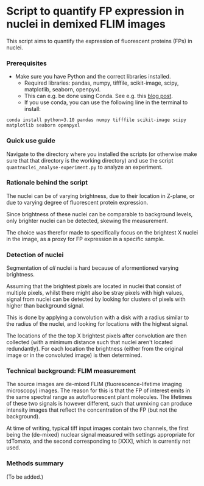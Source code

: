

# Script to quantify FP expression in nuclei in demixed FLIM images

This script aims to quantify the expression of fluorescent proteins (FPs) in nuclei.

### Prerequisites

- Make sure you have Python and the correct libraries installed. 
    - Required libraries: pandas, numpy, tifffile, scikit-image, scipy, matplotlib, seaborn, openpyxl.
    - This can e.g. be done using Conda. See e.g. this [blog post](https://www.biodsc.nl/posts/installing_conda_python.html).
    - If you use conda, you can use the following line in the terminal to install: 
```
conda install python=3.10 pandas numpy tifffile scikit-image scipy matplotlib seaborn openpyxl
```

### Quick use guide

Navigate to the directory where you installed the scripts (or otherwise make sure that that directory is the working directory) and 
use the script `quantnuclei_analyse-experiment.py` to analyze an experiment.

### Rationale behind the script

The nuclei can be of varying brightness, due to their location in Z-plane,
or due to varying degree of fluorescent protein expression.

Since brightness of these nuclei can be comparable to background levels, 
only brighter nuclei can be detected, skewing the measurement.

The choice was therefor made to specifically focus on the brightest X nuclei
in the image, as a proxy for FP expression in a specific sample.

### Detection of nuclei

Segmentation of *all* nuclei is hard because of aformentioned varying brightness.

Assuming that the brightest pixels are located in nuclei that consist of multiple
pixels, whilst there might also be stray pixels with high values, signal from nuclei
can be detected by looking for clusters of pixels with higher than background signal.

This is done by applying a convolution with a disk with a radius similar to the 
radius of the nuclei, and looking for locations with the highest signal. 

The locations of the the top X brightest pixels after convolution are then collected
(with a minimum distance such that nuclei aren't located redundantly). For each location
the brightness (either from the original image or in the convoluted image) is
then determined.

### Technical background: FLIM measurement

The source images are de-mixed FLIM (fluorescence-lifetime imaging microscopy) images.
The reason for this is that the FP of interest emits in the same spectral range as 
autofluorescent plant molecules. The lifetimes of these two signals is however 
different, such that unmixing can produce intensity images that reflect the concentration
of the FP (but not the background).

At time of writing, typical tiff input images contain two channels, the first being the (de-mixed) nuclear signal measured with settings appropriate for tdTomato, and the second corresponding to [XXX], which is currently not used.


### Methods summary

(To be added.)
